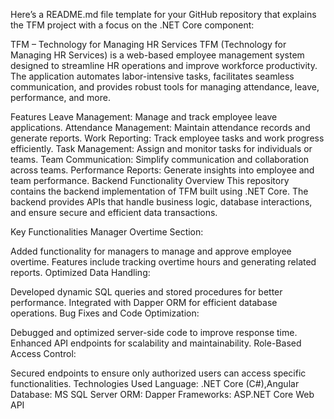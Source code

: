 
Here’s a README.md file template for your GitHub repository that explains the TFM project with a focus on the .NET Core component:

TFM – Technology for Managing HR Services
TFM (Technology for Managing HR Services) is a web-based employee management system designed to streamline HR operations and improve workforce productivity. The application automates labor-intensive tasks, facilitates seamless communication, and provides robust tools for managing attendance, leave, performance, and more.

Features
Leave Management: Manage and track employee leave applications.
Attendance Management: Maintain attendance records and generate reports.
Work Reporting: Track employee tasks and work progress efficiently.
Task Management: Assign and monitor tasks for individuals or teams.
Team Communication: Simplify communication and collaboration across teams.
Performance Reports: Generate insights into employee and team performance.
Backend Functionality Overview
This repository contains the backend implementation of TFM built using .NET Core. The backend provides APIs that handle business logic, database interactions, and ensure secure and efficient data transactions.

Key Functionalities
Manager Overtime Section:

Added functionality for managers to manage and approve employee overtime.
Features include tracking overtime hours and generating related reports.
Optimized Data Handling:

Developed dynamic SQL queries and stored procedures for better performance.
Integrated with Dapper ORM for efficient database operations.
Bug Fixes and Code Optimization:

Debugged and optimized server-side code to improve response time.
Enhanced API endpoints for scalability and maintainability.
Role-Based Access Control:

Secured endpoints to ensure only authorized users can access specific functionalities.
Technologies Used
Language: .NET Core (C#),Angular
Database: MS SQL Server
ORM: Dapper
Frameworks: ASP.NET Core Web API
